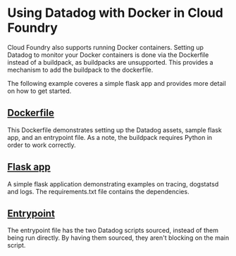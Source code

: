 # Using Datadog with Docker in Cloud Foundry

Cloud Foundry also supports running Docker containers. Setting up Datadog to monitor your Docker containers is done via the Dockerfile instead of a buildpack, as buildpacks are unsupported. This provides a mechanism to add the buildpack to the dockerfile.

The following example coveres a simple flask app and provides more detail on how to get started.

## [Dockerfile](Dockerfile)

This Dockerfile demonstrates setting up the Datadog assets, sample flask app, and an entrypoint file. As a note, the buildpack requires Python in order to work correctly.

## [Flask app](app)

A simple flask application demonstrating examples on tracing, dogstatsd and logs. The requirements.txt file contains the dependencies.

## [Entrypoint](entrypoint.sh)

The entrypoint file has the two Datadog scripts sourced, instead of them being run directly. By having them sourced, they aren't blocking on the main script.
